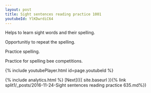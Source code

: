 ```yaml
---
layout: post
title: Sight sentences reading practice 1001
youtubeId: YlKDwrdiC64
---
```

 
 
Helps to learn sight words and their spelling.

Opportunitiy to repeat the spelling. 

Practice spelling. 
 
Practice for spelling bee competitions. 
 
{% include youtubePlayer.html id=page.youtubeId %}
 
 
{% include analytics.html %} 
[Next]({{ site.baseurl }}{% link  split1/_posts/2016-11-24-Sight sentences reading practice 635.md%})
 
